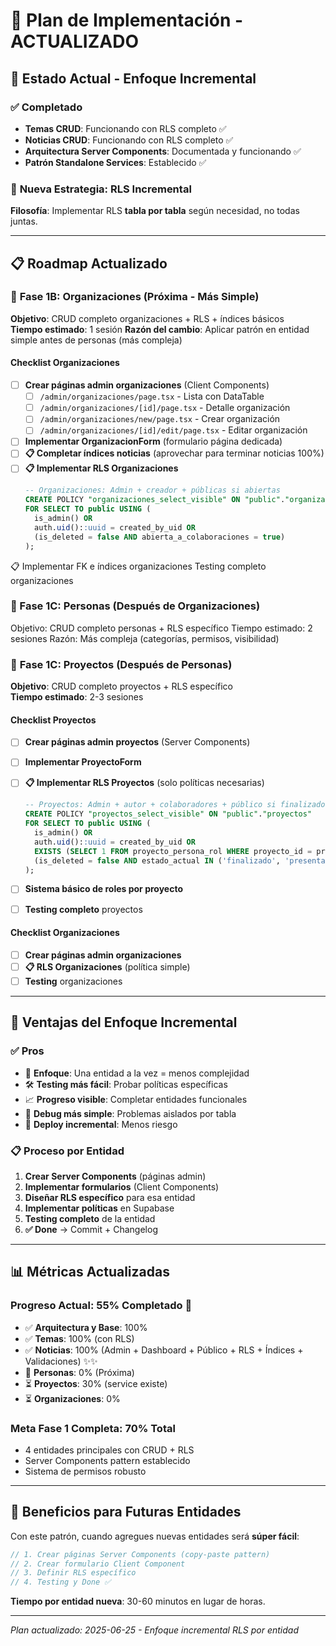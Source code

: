 # 🚀 Plan de Implementación - ACTUALIZADO

## 🎯 Estado Actual - Enfoque Incremental

### ✅ **Completado**
- **Temas CRUD**: Funcionando con RLS completo ✅
- **Noticias CRUD**: Funcionando con RLS completo ✅  
- **Arquitectura Server Components**: Documentada y funcionando ✅
- **Patrón Standalone Services**: Establecido ✅

### 🎯 **Nueva Estrategia: RLS Incremental**
**Filosofía**: Implementar RLS **tabla por tabla** según necesidad, no todas juntas.

---

## 📋 **Roadmap Actualizado**

### 🎯 **Fase 1B: Organizaciones (Próxima - Más Simple)**
**Objetivo**: CRUD completo organizaciones + RLS + índices básicos  
**Tiempo estimado**: 1 sesión
**Razón del cambio**: Aplicar patrón en entidad simple antes de personas (más compleja)

#### Checklist Organizaciones
- [ ] **Crear páginas admin organizaciones** (Client Components)
  - [ ] `/admin/organizaciones/page.tsx` - Lista con DataTable
  - [ ] `/admin/organizaciones/[id]/page.tsx` - Detalle organización
  - [ ] `/admin/organizaciones/new/page.tsx` - Crear organización  
  - [ ] `/admin/organizaciones/[id]/edit/page.tsx` - Editar organización
- [ ] **Implementar OrganizacionForm** (formulario página dedicada)
- [ ] **📋 Completar índices noticias** (aprovechar para terminar noticias 100%)
- [ ] **📋 Implementar RLS Organizaciones**
  ```sql
  -- Organizaciones: Admin + creador + públicas si abiertas
  CREATE POLICY "organizaciones_select_visible" ON "public"."organizaciones"
  FOR SELECT TO public USING (
    is_admin() OR 
    auth.uid()::uuid = created_by_uid OR
    (is_deleted = false AND abierta_a_colaboraciones = true)
  );

 📋 Implementar FK e índices organizaciones
 Testing completo organizaciones

### 🎯 Fase 1C: Personas (Después de Organizaciones)
Objetivo: CRUD completo personas + RLS específico
Tiempo estimado: 2 sesiones
Razón: Más compleja (categorías, permisos, visibilidad)


### 🎯 **Fase 1C: Proyectos (Después de Personas)**  
**Objetivo**: CRUD completo proyectos + RLS específico  
**Tiempo estimado**: 2-3 sesiones

#### Checklist Proyectos
- [ ] **Crear páginas admin proyectos** (Server Components)
- [ ] **Implementar ProyectoForm** 
- [ ] **📋 Implementar RLS Proyectos** (solo políticas necesarias)
  ```sql
  -- Proyectos: Admin + autor + colaboradores + público si finalizado
  CREATE POLICY "proyectos_select_visible" ON "public"."proyectos"
  FOR SELECT TO public USING (
    is_admin() OR 
    auth.uid()::uuid = created_by_uid OR
    EXISTS (SELECT 1 FROM proyecto_persona_rol WHERE proyecto_id = proyectos.id AND persona_id = auth.uid()::uuid) OR
    (is_deleted = false AND estado_actual IN ('finalizado', 'presentado'))
  );
  ```
- [ ] **Sistema básico de roles por proyecto**
- [ ] **Testing completo** proyectos



#### Checklist Organizaciones  
- [ ] **Crear páginas admin organizaciones**
- [ ] **📋 RLS Organizaciones** (política simple)
- [ ] **Testing** organizaciones

---

## 🔄 **Ventajas del Enfoque Incremental**

### ✅ **Pros**
- 🎯 **Enfoque**: Una entidad a la vez = menos complejidad
- 🛠️ **Testing más fácil**: Probar políticas específicas  
- 📈 **Progreso visible**: Completar entidades funcionales
- 🐛 **Debug más simple**: Problemas aislados por tabla
- 🚀 **Deploy incremental**: Menos riesgo

### 📋 **Proceso por Entidad**
1. **Crear Server Components** (páginas admin)
2. **Implementar formularios** (Client Components)  
3. **Diseñar RLS específico** para esa entidad
4. **Implementar políticas** en Supabase
5. **Testing completo** de la entidad
6. **✅ Done** → Commit + Changelog

---

## 📊 **Métricas Actualizadas**

### Progreso Actual: **55% Completado** 🎉
- ✅ **Arquitectura y Base**: 100%
- ✅ **Temas**: 100% (con RLS)
- ✅ **Noticias**: 100% (Admin + Dashboard + Público + RLS + Índices + Validaciones) ✨✨
- 🎯 **Personas**: 0% (Próxima)
- ⏳ **Proyectos**: 30% (service existe)
- ⏳ **Organizaciones**: 0%

### Meta Fase 1 Completa: **70% Total**
- 4 entidades principales con CRUD + RLS
- Server Components pattern establecido  
- Sistema de permisos robusto

---

## 🎯 **Beneficios para Futuras Entidades**

Con este patrón, cuando agregues nuevas entidades será **súper fácil**:

```typescript
// 1. Crear páginas Server Components (copy-paste pattern)
// 2. Crear formulario Client Component  
// 3. Definir RLS específico
// 4. Testing y Done ✅
```

**Tiempo por entidad nueva**: 30-60 minutos en lugar de horas.

---

*Plan actualizado: 2025-06-25 - Enfoque incremental RLS por entidad*